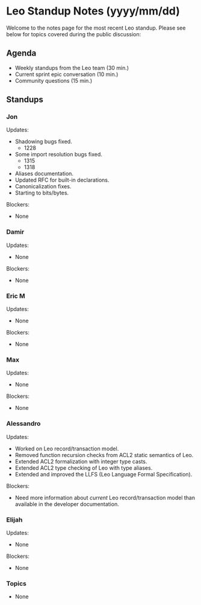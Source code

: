 # Leo Standup Notes (yyyy/mm/dd)

Welcome to the notes page for the most recent Leo standup. Please see below for topics covered during the public discussion:

## Agenda

* Weekly standups from the Leo team (30 min.)
* Current sprint epic conversation (10 min.)
* Community questions (15 min.)

## Standups

### Jon

Updates:

* Shadowing bugs fixed.
  * 1228
* Some import resolution bugs fixed.
  * 1315
  * 1318
* Aliases documentation.
* Updated RFC for built-in declarations.
* Canonicalization fixes.
* Starting to bits/bytes.

Blockers:

* None

### Damir

Updates:

* None

Blockers:

* None

### Eric M

Updates:

* None

Blockers:

* None

### Max

Updates:

* None

Blockers:

* None

### Alessandro

Updates:

* Worked on Leo record/transaction model.
* Removed function recursion checks from ACL2 static semantics of Leo.
* Extended ACL2 formalization with integer type casts.
* Extended ACL2 type checking of Leo with type aliases.
* Extended and improved the LLFS (Leo Language Formal Specification).

Blockers:

* Need more information about _current_ Leo record/transaction model
  than available in the developer documentation.

### Elijah

Updates:

* None

Blockers:

* None

### Topics

* None
